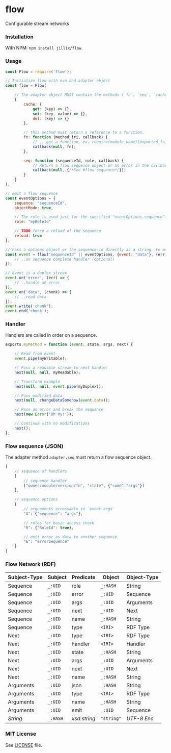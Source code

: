 # flow
Configurable stream networks

### Installation
With NPM: `npm install jillix/flow`.

### Usage
```js
const Flow = require('flow');

// Initialize flow with evn and adapter object
const flow = Flow(

    // The adapter object MUST contain the methods (`fn`, `seq`, `cache.get`, `cache.set`, `cache.del`).
    {
        cache: {
            get: (key) => {},
            set: (key, value) => {},
            del: (key) => {}
        },

        // this method must return a reference to a function.
        fn: function (method_iri, callback) {
            // .. get a function, ex. require(module_name)[exported_fn]
            callback(null, fn);
        },

        seq: function (sequenceId, role, callback) {
            // Return a flow sequence object or an error in the callback.
            callback(null, {/*See #flow sequence*/});
        }
    }
);

// emit a flow sequence
const eventOptions = {
    sequence: "sequenceId",
    objectMode: true,

    // The role is used just for the specified "eventOptions.sequence".
    role: "myRoleId"

    // TODO force a reload of the sequence
    reload: true
};

// Pass a options object or the sequence-id directly as a string, to emit a sequence.
const event = flow("sequenceId" || eventOptions, {event: "data"}, (err, data) => {
    // ..on sequence complete handler (optional)
});

// event is a duplex stream
event.on('error', (err) => {
    // ..handle an error
});
event.on('data', (chunk) => {
    // ..read data
});
event.write('chunk');
event.end('chunk');
```
### Handler
Handlers are called in order on a sequence.
```js
exports.myMethod = function (event, state, args, next) {

    // Read from event
    event.pipe(myWritable);

    // Pass a readable stream to next handler
    next(null, null, myReadable);

    // Transform example
    next(null, null, event.pipe(myDuplex));

    // Pass modified data
    next(null, changeDataSomehow(event.data));

    // Pass an error and break the sequence
    next(new Error('Oh my!'));

    // Continue with no modifications
    next();
};
```
### Flow sequence (JSON)
The adapter method `adapter.seq` must return a flow sequence object.
```js
[
    // sequence of handlers
    [
        // sequence handler
        ["owner/module/version/fn", "state", {"some":"args"}]
    ],

    // sequence options
    {
        // arguements accessable in `event.args`
        "A": {"sequence": "args"},

        // roles for basic access check
        "R": {"RoleId": true},

        // emit error as data to another sequence
        "E": "errorSequence"
    }
]
```
### Flow Network (RDF)
| Subject-Type  | Subject  | Predicate      | Object     | Object-Type |
| ------------- | -------- | -------------- | -----------| ----------- |
| Sequence      | `_:UID`  | role           | `_:HASH`   | String      |
| Sequence      | `_:UID`  | error          | `_:UID`    | Sequence    |
| Sequence      | `_:UID`  | args           | `_:UID`    | Arguments   |
| Sequence      | `_:UID`  | next           | `_:UID`    | Next        |
| Sequence      | `_:UID`  | name           | `_:HASH`   | String      |
| Sequence      | `_:UID`  | type           | `<IRI>`    | RDF Type    |
| Next          | `_:UID`  | type           | `<IRI>`    | RDF Type    |
| Next          | `_:UID`  | handler        | `<IRI>`    | Handler     |
| Next          | `_:UID`  | state          | `_:HASH`   | String      |
| Next          | `_:UID`  | args           | `_:UID`    | Arguments   |
| Next          | `_:UID`  | next           | `_:UID`    | Next        |
| Next          | `_:UID`  | name           | `_:HASH`   | String      |
| Arguments     | `_:UID`  | json           | `_:HASH`   | String      |
| Arguments     | `_:UID`  | type           | `<IRI>`    | RDF Type    |
| Arguments     | `_:UID`  | name           | `_:HASH`   | String      |
| Arguments     | `_:UID`  | emit           | `_:UID`    | Sequence    |
| *String*      | `_:HASH` | *xsd:string*   | `"string"` | *UTF-8 Enc* |
### MIT License
See [LICENSE](https://github.com/jillix/flow/blob/master/LICENSE) file.
